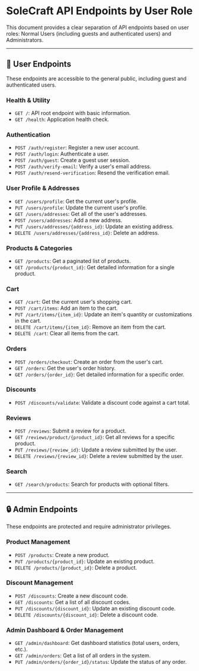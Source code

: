 # SoleCraft API Endpoints by User Role

This document provides a clear separation of API endpoints based on user roles: Normal Users (including guests and authenticated users) and Administrators.

---

## 👤 User Endpoints

These endpoints are accessible to the general public, including guest and authenticated users.

### Health & Utility
- `GET /`: API root endpoint with basic information.
- `GET /health`: Application health check.

### Authentication
- `POST /auth/register`: Register a new user account.
- `POST /auth/login`: Authenticate a user.
- `POST /auth/guest`: Create a guest user session.
- `POST /auth/verify-email`: Verify a user's email address.
- `POST /auth/resend-verification`: Resend the verification email.

### User Profile & Addresses
- `GET /users/profile`: Get the current user's profile.
- `PUT /users/profile`: Update the current user's profile.
- `GET /users/addresses`: Get all of the user's addresses.
- `POST /users/addresses`: Add a new address.
- `PUT /users/addresses/{address_id}`: Update an existing address.
- `DELETE /users/addresses/{address_id}`: Delete an address.

### Products & Categories
- `GET /products`: Get a paginated list of products.
- `GET /products/{product_id}`: Get detailed information for a single product.

### Cart
- `GET /cart`: Get the current user's shopping cart.
- `POST /cart/items`: Add an item to the cart.
- `PUT /cart/items/{item_id}`: Update an item's quantity or customizations in the cart.
- `DELETE /cart/items/{item_id}`: Remove an item from the cart.
- `DELETE /cart`: Clear all items from the cart.

### Orders
- `POST /orders/checkout`: Create an order from the user's cart.
- `GET /orders`: Get the user's order history.
- `GET /orders/{order_id}`: Get detailed information for a specific order.

### Discounts
- `POST /discounts/validate`: Validate a discount code against a cart total.

### Reviews
- `POST /reviews`: Submit a review for a product.
- `GET /reviews/product/{product_id}`: Get all reviews for a specific product.
- `PUT /reviews/{review_id}`: Update a review submitted by the user.
- `DELETE /reviews/{review_id}`: Delete a review submitted by the user.

### Search
- `GET /search/products`: Search for products with optional filters.

---

## 🔒 Admin Endpoints

These endpoints are protected and require administrator privileges.

### Product Management
- `POST /products`: Create a new product.
- `PUT /products/{product_id}`: Update an existing product.
- `DELETE /products/{product_id}`: Delete a product.



### Discount Management
- `POST /discounts`: Create a new discount code.
- `GET /discounts`: Get a list of all discount codes.
- `PUT /discounts/{discount_id}`: Update an existing discount code.
- `DELETE /discounts/{discount_id}`: Delete a discount code.

### Admin Dashboard & Order Management
- `GET /admin/dashboard`: Get dashboard statistics (total users, orders, etc.).
- `GET /admin/orders`: Get a list of all orders in the system.
- `PUT /admin/orders/{order_id}/status`: Update the status of any order. 